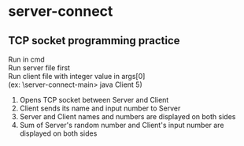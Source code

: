 # server-connect
## TCP socket programming practice
Run in cmd  
Run server file first  
Run client file with integer value in args[0]  
(ex: \server-connect-main> java Client 5)  
  
1. Opens TCP socket between Server and Client  
2. Client sends its name and input number to Server  
3. Server and Client names and numbers are displayed on both sides  
4. Sum of Server's random number and Client's input number are displayed on both sides  
